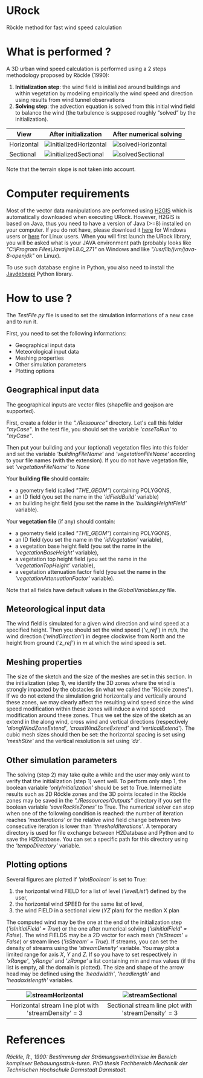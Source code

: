 # URock
Röckle method for fast wind speed calculation

# What is performed ?
A 3D urban wind speed calculation is performed using a 2 steps methodology proposed by Röckle (1990):
1. **Initialization step**: the wind field is initialized around buildings and within vegetation by modeling empirically the wind speed and direction using results from wind tunnel observations
2. **Solving step**: the advection equation is solved from this initial wind field to balance the wind (the turbulence is supposed roughly “solved” by the initialization).

| View | After initialization | After numerical solving |
| -- | -- | -- |
| Horizontal | ![initializedHorizontal](https://user-images.githubusercontent.com/13120405/117828537-2fa09100-b272-11eb-8ff7-08cfd95f0baf.png) | ![solvedHorizontal](https://user-images.githubusercontent.com/13120405/117828703-5bbc1200-b272-11eb-8c76-8acc23dc06d5.png) |
| Sectional | ![initializedSectional](https://user-images.githubusercontent.com/13120405/117829471-12b88d80-b273-11eb-9fa8-38f1d8a31d9d.png) | ![solvedSectional](https://user-images.githubusercontent.com/13120405/117829042-ab024280-b272-11eb-897c-8b725ecbb883.png) |

Note that the terrain slope is not taken into account.

# Computer requirements
Most of the vector data manipulations are performed using [H2GIS](http://www.h2gis.org/) which is automatically downloaded when executing URock. However, H2GIS is based on Java, thus you need to have a version of Java (>=8) installed on your computer. If you do not have, please download it [here](https://java.com/en/download/windows_manual.jsp) for Windows users or [here](https://java.com/en/download/) for Linux users. When you will first launch the URock library, you will be asked what is your JAVA environment path (probably looks like _"C:\Program Files\Java\jre1.8.0_271"_ on Windows and like _"/usr/lib/jvm/java-8-openjdk"_ on Linux).

To use such database engine in Python, you also need to install the [Jaydebeapi](https://pypi.org/project/JayDeBeApi/) Python library.

# How to use ?
The _TestFile.py_ file is used to set the simulation informations of a new case and to run it.

First, you need to set the following informations:
- Geographical input data
- Meteorological input data
- Meshing properties
- Other simulation parameters
- Plotting options

## Geographical input data
The geographical inputs are vector files (shapefile and geojson are supported).

First, create a folder in the _"./Ressource"_ directory. Let's call this folder _"myCase"_. In the test file, you should set the variable _'caseToRun'_ to _"myCase"_.

Then put your building and your (optional) vegetation files into this folder and set the variable _'buildingFileName'_ and _'vegetationFileName'_ according to your file names (with the extension). If you do not have vegetation file, set _'vegetationFileName'_ to _None_

Your **building file** should contain:
- a geometry field (called _"THE_GEOM"_) containing POLYGONS,
- an ID field (you set the name in the _'idFieldBuild'_ variable)
- an building height field (you set the name in the _'buildingHeightField'_ variable).

Your **vegetation file** (if any) should contain:
- a geometry field (called _"THE_GEOM"_) containing POLYGONS,
- an ID field (you set the name in the _'idVegetation'_ variable),
- a vegetation base height field (you set the name in the _'vegetationBaseHeight'_ variable),
- a vegetation top height field (you set the name in the _'vegetationTopHeight'_ variable),
- a vegetation attenuation factor field (you set the name in the _'vegetationAttenuationFactor'_ variable).

Note that all fields have default values in the _GlobalVariables.py_ file.

## Meteorological input data
The wind field is simulated for a given wind direction and wind speed at a specified height. Then you should set the wind speed (_'v_ref'_) in _m/s_, the wind direction (_'windDirection'_) in degree clockwise from North and the height from ground (_'z_ref'_) in _m_ at which the wind speed is set.

## Meshing properties
The size of the sketch and the size of the meshes are set in this section.
In the initialization (step 1), we identify the 3D zones where the wind is strongly impacted by the obstacles (in what we called the "Röckle zones"). If we do not extend the simulation grid horizontally and vertically around these zones, we may clearly affect the resulting wind speed since the wind speed modification within these zones will induce a wind speed modification around these zones. Thus we set the size of the sketch as an extend in the along wind, cross wind and vertical directions (respectively _'alongWindZoneExtend'_, _'crossWindZoneExtend'_ and _'verticalExtend'_).
The cubic mesh sizes should then be set: the horizontal spacing is set using _'meshSize'_ and the vertical resolution is set using _'dz'_.

## Other simulation parameters
The solving (step 2) may take quite a while and the user may only want to verify that the initialization (step 1) went well. To perform only step 1, the boolean variable _'onlyInitialization'_ should be set to True.
Intermediate results such as 2D Röckle zones and the 3D points located in the Röckle zones may be saved in the _"./Ressources/Outputs"_ directory if you set the boolean variable _'saveRockleZones'_ to True.
The numerical solver can stop when one of the following condition is reached: the number of iteration reaches _'maxIterations'_ or the relative wind field change between two consecutive iteration is lower than _'thresholdIterations'_.
A temporary directory is used for file exchange between H2Database and Python and to save the H2Database. You can set a specific path for this directory using the _'tempoDirectory'_ variable.

## Plotting options
Several figures are plotted if _'plotBoolean'_ is set to True:
1. the horizontal wind FIELD for a list of level (_'levelList'_) defined by the user,
2. the horizontal wind SPEED for the same list of level,
3. the wind FIELD in a sectional view (_YZ_ plan) for the median X plan

The computed wind may be the one at the end of the initialization step (_'isInitialField' = True_) or the one after numerical solving (_'isInitialField' = False_).
The wind FIELDS may be a 2D vector for each mesh (_'isStream' = False_) or stream lines (_'isStream' = True_). If streams, you can set the density of streams using the _'streamDensity'_ variable.
You may plot a limited range for axis _X_, _Y_ and _Z_. If so you have to set respectively in _'xRange'_, _'yRange'_ and _'zRange'_ a list containing min and max values  (if the list is empty, all the domain is plotted).
The size and shape of the arrow head may be defined using the _'headwidth'_, _'headlength'_ and _'headaxislength'_ variables.

| ![streamHorizontal](https://user-images.githubusercontent.com/13120405/117823598-eea67d80-b26d-11eb-9f86-61f37b7f0b9f.png) | ![streamSectional](https://user-images.githubusercontent.com/13120405/117829852-6aef8f80-b273-11eb-84c3-cb4539970aa9.png) |
|:--:|:--:|
| Horizontal stream line plot with 'streamDensity' = 3 | Sectional stream line plot with 'streamDensity' = 3 |



# References
_Röckle, R., 1990: Bestimmung der Strömungsverhältnisse im Bereich komplexer Bebauungsstruk-turen. PhD thesis Fachbereich Mechanik der Technischen Hochschule Darmstadt Darmstadt._
